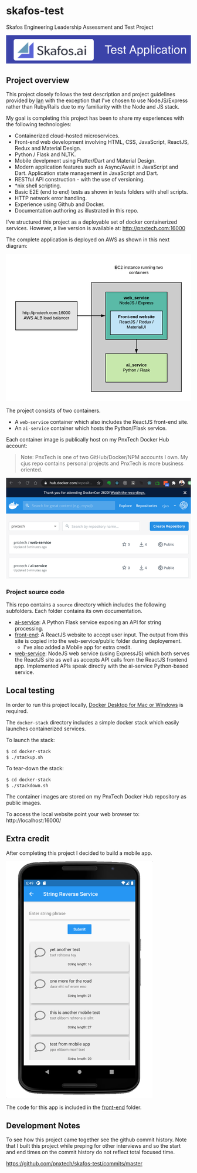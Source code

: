# skafos-test
Skafos Engineering Leadership Assessment and Test Project

![](gh-project-logo.png)

## Project overview
This project closely follows the test description and project guidelines provided by [Ian](https://github.com/ianterrell) with the exception that I've chosen to use NodeJS/Express rather than Ruby/Rails due to my familiarity with the Node and JS stack.

My goal is completing this project has been to share my experiences with the following technologies:

* Containerized cloud-hosted microservices.
* Front-end web development involving HTML, CSS, JavaScript, ReactJS, Redux and Material Design.
* Python / Flask and NLTK.
* Mobile develpment using Flutter/Dart and Material Design.
* Modern application features such as Async/Await in JavaScript and Dart. Application state management in JavaScript and Dart.
* RESTful API construction - with the use of versioning.
* *nix shell scripting.
* Basic E2E (end to end) tests as shown in tests folders with shell scripts.
* HTTP network error handling.
* Experience using Github and Docker.
* Documentation authoring as illustrated in this repo.

I've structured this project as a deployable set of docker containerized services.  However, a live version is available at:
http://pnxtech.com:16000

The complete application is deployed on AWS as shown in this next diagram:

![](architecture.png)

The project consists of two containers.
* A `web-service` container which also includes the ReactJS front-end site.
* An `ai-service` container which hosts the Python/Flask service.

Each container image is publically host on my PnxTech Docker Hub account:
> Note: PnxTech is one of two GitHub/Docker/NPM accounts I own.  My cjus repo contains personal projects and PnxTech is more business oriented.

![](docker.png)

### Project source code
This repo contains a `source` directory which includes the following subfolders. Each folder contains its own documentation.

* [ai-service](./source/ai-service/README.md): A Python Flask service exposing an API for string processing.
* [front-end](./source/front-end/): A ReactJS website to accept user input. The output from this site is copied into the web-service/public folder during deployement.
  * I've also added a Mobile app for extra credit.
* [web-service](./source/web-service/README.md): NodeJS web service (using ExpressJS) which both serves the ReactJS site as well as accepts API calls from the ReactJS frontend app. Implemented APIs speak directly with the ai-service Python-based service.

## Local testing
In order to run this project locally, [Docker Desktop for Mac or Windows](https://www.docker.com/products/docker-desktop) is required.

The `docker-stack` directory includes a simple docker stack which easily launches containerized services.

To launch the stack:

```shell
$ cd docker-stack
$ ./stackup.sh
```

To tear-down the stack:

```shell
$ cd docker-stack
$ ./stackdown.sh
```
The container images are stored on my PnxTech Docker Hub repository as public images.

To access the local website point your web browser to: http://localhost:16000/

## Extra credit
After completing this project I decided to build a mobile app.

<img src="source/front-end/mobile/screen3.png" width="400px" />

The code for this app is included in the [front-end](./source/front-end/) folder.

## Development Notes
To see how this project came together see the github commit history.
Note that I built this project while preping for other interviews and so the start and end times on the commit history do not reflect total focused time.

https://github.com/pnxtech/skafos-test/commits/master

